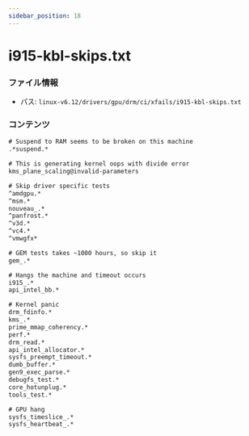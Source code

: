 ```yaml
---
sidebar_position: 18
---
```

# i915-kbl-skips.txt

### ファイル情報

- パス: `linux-v6.12/drivers/gpu/drm/ci/xfails/i915-kbl-skips.txt`

### コンテンツ

```txt
# Suspend to RAM seems to be broken on this machine
.*suspend.*

# This is generating kernel oops with divide error
kms_plane_scaling@invalid-parameters

# Skip driver specific tests
^amdgpu.*
^msm.*
nouveau_.*
^panfrost.*
^v3d.*
^vc4.*
^vmwgfx*

# GEM tests takes ~1000 hours, so skip it
gem_.*

# Hangs the machine and timeout occurs
i915_.*
api_intel_bb.*

# Kernel panic
drm_fdinfo.*
kms_.*
prime_mmap_coherency.*
perf.*
drm_read.*
api_intel_allocator.*
sysfs_preempt_timeout.*
dumb_buffer.*
gen9_exec_parse.*
debugfs_test.*
core_hotunplug.*
tools_test.*

# GPU hang
sysfs_timeslice_.*
sysfs_heartbeat_.*

```

